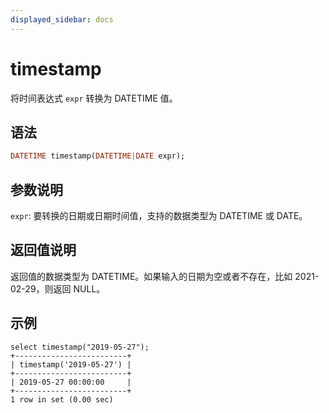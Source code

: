 ```yaml
---
displayed_sidebar: docs
---
```


# timestamp



将时间表达式 `expr` 转换为 DATETIME 值。

## 语法

```Haskell
DATETIME timestamp(DATETIME|DATE expr);
```

## 参数说明

`expr`: 要转换的日期或日期时间值，支持的数据类型为 DATETIME 或 DATE。

## 返回值说明

返回值的数据类型为 DATETIME。如果输入的日期为空或者不存在，比如 2021-02-29，则返回 NULL。

## 示例

```Plain Text
select timestamp("2019-05-27");
+-------------------------+
| timestamp('2019-05-27') |
+-------------------------+
| 2019-05-27 00:00:00     |
+-------------------------+
1 row in set (0.00 sec)
```
